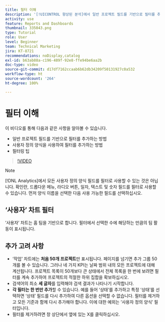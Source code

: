 ```yaml
---
title: 필터 이해
description: '[!UICONTROL 향상된 분석]에서 일반 프로젝트 필드를 기반으로 필터를 추가하는 방법과 사용자 정의 양식을 사용하여 필터를 추가하는 방법을 알아봅니다.'
activity: use
feature: Reports and Dashboards
thumbnail: 335043.png
type: Tutorial
role: User
level: Beginner
team: Technical Marketing
jira: KT-8721
recommendations: noDisplay,catalog
exl-id: b63ab88a-c196-489f-92e8-ffe94be6aa2b
doc-type: video
source-git-commit: d17df7162ccaab6b62db34209f50131927c0a532
workflow-type: ht
source-wordcount: '264'
ht-degree: 100%

---
```


# 필터 이해

이 비디오를 통해 다음과 같은 사항을 알아볼 수 있습니다.

* 일반 프로젝트 필드를 기반으로 필터를 추가하는 방법
* 사용자 정의 양식을 사용하여 필터를 추가하는 방법
* 필터링 팁

>[!VIDEO](https://video.tv.adobe.com/v/3439644/?quality=12&learn=on&enablevpops&captions=kor)

>[!NOTE]
>
>[!DNL Analytics]에서 모든 사용자 정의 양식 필드를 필터로 사용할 수 있는 것은 아닙니다. 확인란, 드롭다운 메뉴, 라디오 버튼, 일자, 텍스트 및 숫자 필드를 필터로 사용할 수 있습니다. 먼저 양식 이름을 선택한 다음 사용 가능한 필드를 선택하십시오.

## ‘사용자’ 차트 필터

‘사용자’ 차트는 홈 팀을 기반으로 합니다. 필터에서 선택한 수에 해당하는 만큼의 팀 활동이 표시됩니다.

## 추가 고려 사항

* ‘작업’ 차트에는 **처음 50개 프로젝트**&#x200B;만 표시됩니다. 페이지를 넘기면 추가 그룹 50개를 볼 수 있습니다. 그러나 네 가지 KPI는 날짜 범위 내의 모든 프로젝트에 대해 계산됩니다. 프로젝트 목록이 50개보다 큰 상태에서 전체 목록을 한 번에 보려면 필터를 계속 추가하여 프로젝트의 적절한 하위 집합을 확보하십시오.
* 검색어의 최소 **세 글자**&#x200B;를 입력해야 검색 결과가 나타나기 시작합니다.
* **각 필터는 한 번만 추가**&#x200B;할 수 있습니다. 예를 들어 ‘상태’를 추가하고 특정 ‘상태’를 선택하면 ‘상태’ 필드를 다시 추가하여 다른 옵션을 선택할 수 없습니다. 필터를 제거하고 모든 기준과 함께 다시 추가해야 합니다. 이에 대한 예외는 ‘사용자 정의 양식’ 필터입니다.
* 필터를 제거하려면 창 상단에서 옆에 있는 X를 클릭하십시오.
